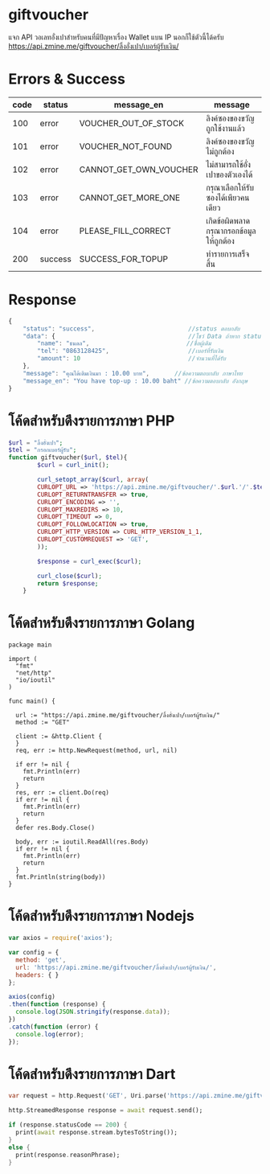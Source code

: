 # giftvoucher
แจก API วอเลทอั่งเปาสำหรับคนที่มีปัญหาเรื่อง Wallet แบน IP นอกก็ใช้ตัวนี้ได้ครับ
https://api.zmine.me/giftvoucher/ลิ้งอั่งเปา/เบอร์ผู้รับเงิน/


# Errors & Success

| code     | status  | message_en              | message                             |
| -------- | ------- | ----------------------- | ----------------------------------- |
| 100      | error   | VOUCHER_OUT_OF_STOCK    | ลิงค์ซองของขวัญถูกใช้งานแล้ว             |
| 101      | error   | VOUCHER_NOT_FOUND       | ลิงค์ซองของขวัญไม่ถูกต้อง                |
| 102      | error   | CANNOT_GET_OWN_VOUCHER  | ไม่สามารถใช้อั่งเปาของตัวเองได้            |
| 103      | error   | CANNOT_GET_MORE_ONE     | กรุณาเลือกให้รับซองได้เพียวคนเดียว         |
| 104      | error   | PLEASE_FILL_CORRECT     | เกิดข้อผิดพลาดกรุณากรอกข้อมูลให้ถูกต้อง     |
| 200      | success | SUCCESS_FOR_TOPUP       | ทำรายการเสร็จสิ้น                       |

# Response

```javascript
{
    "status": "success",                          //status ตอบกลับ
    "data": {                                     //โชว์ Data ถ้าหาก status เป็น error Data จะเป็น Null
        "name": "ธนดล",                           //ชื่อผู้เติม
        "tel": "0863128425",                      //เบอร์ที่รับเงิน
        "amount": 10                              //จำนวนที่ได้รับ
    },
    "message": "คุณได้เติมเงินมา : 10.00 บาท",       //ข้อความตอบกลับ ภาษาไทย
    "message_en": "You have top-up : 10.00 baht" //ข้อความตอบกลับ อังกฤษ
}
```

# โค้ดสำหรับดึงรายการภาษา PHP

```php
$url = "ลิ้งอั่งเปา";
$tel = "กรอกเบอร์ผู้รับ";
function giftvoucher($url, $tel){
        $curl = curl_init();

        curl_setopt_array($curl, array(
        CURLOPT_URL => 'https://api.zmine.me/giftvoucher/'.$url.'/'.$tel.'/',
        CURLOPT_RETURNTRANSFER => true,
        CURLOPT_ENCODING => '',
        CURLOPT_MAXREDIRS => 10,
        CURLOPT_TIMEOUT => 0,
        CURLOPT_FOLLOWLOCATION => true,
        CURLOPT_HTTP_VERSION => CURL_HTTP_VERSION_1_1,
        CURLOPT_CUSTOMREQUEST => 'GET',
        ));

        $response = curl_exec($curl);

        curl_close($curl);
        return $response;
    }
```

# โค้ดสำหรับดึงรายการภาษา Golang

```golang
package main

import (
  "fmt"
  "net/http"
  "io/ioutil"
)

func main() {

  url := "https://api.zmine.me/giftvoucher/ลิ้งอั่งเปา/เบอร์ผู้รับเงิน/"
  method := "GET"

  client := &http.Client {
  }
  req, err := http.NewRequest(method, url, nil)

  if err != nil {
    fmt.Println(err)
    return
  }
  res, err := client.Do(req)
  if err != nil {
    fmt.Println(err)
    return
  }
  defer res.Body.Close()

  body, err := ioutil.ReadAll(res.Body)
  if err != nil {
    fmt.Println(err)
    return
  }
  fmt.Println(string(body))
}
```

# โค้ดสำหรับดึงรายการภาษา Nodejs

```javascript
var axios = require('axios');

var config = {
  method: 'get',
  url: 'https://api.zmine.me/giftvoucher/ลิ้งอั่งเปา/เบอร์ผู้รับเงิน/',
  headers: { }
};

axios(config)
.then(function (response) {
  console.log(JSON.stringify(response.data));
})
.catch(function (error) {
  console.log(error);
});

```

# โค้ดสำหรับดึงรายการภาษา Dart

```dart
var request = http.Request('GET', Uri.parse('https://api.zmine.me/giftvoucher/ลิ้งอั่งเปา/เบอร์ผู้รับเงิน/'));

http.StreamedResponse response = await request.send();

if (response.statusCode == 200) {
  print(await response.stream.bytesToString());
}
else {
  print(response.reasonPhrase);
}
```

